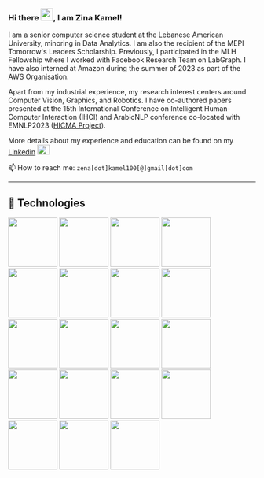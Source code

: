 ### Hi there <img src="https://raw.githubusercontent.com/Tarikul-Islam-Anik/Animated-Fluent-Emojis/master/Emojis/Hand%20gestures/Waving%20Hand%20Light%20Skin%20Tone.png" width="25px" height="25px">, I am Zina Kamel!

I am a senior computer science student at the Lebanese American University, minoring in Data Analytics. I am also the recipient of the MEPI Tomorrow's Leaders Scholarship. Previously, I participated in the MLH Fellowship where I worked with Facebook Research Team on LabGraph. I have also interned at Amazon during the summer of 2023 as part of the AWS Organisation. 

Apart from my industrial experience, my research interest centers around Computer Vision, Graphics, and Robotics. I have co-authored papers presented at the 15th International Conference on Intelligent Human-Computer Interaction (IHCI) and ArabicNLP conference co-located with EMNLP2023 ([HICMA Project](https://hicma.net/)). 

More details about my experience and education can be found on my [Linkedin](https://www.linkedin.com/in/zina-kamel/) <img src="https://cdn.jsdelivr.net/gh/devicons/devicon/icons/linkedin/linkedin-original.svg" width="25px" height="20px"/> 

📫 How to reach me: `zena[dot]kamel100[@]gmail[dot]com`

---


## 🧰 Technologies

<img src="https://cdn.jsdelivr.net/gh/devicons/devicon/icons/amazonwebservices/amazonwebservices-plain-wordmark.svg" width="100px" height="100px"/>    <img src="https://cdn.jsdelivr.net/gh/devicons/devicon/icons/git/git-plain-wordmark.svg" width="100px" height="100px">  <img src="https://cdn.jsdelivr.net/gh/devicons/devicon/icons/java/java-plain-wordmark.svg" width="100px" height="100px"/> <img src="https://cdn.jsdelivr.net/gh/devicons/devicon/icons/javascript/javascript-plain.svg" width="100px" height="100px"/> <img src="https://cdn.jsdelivr.net/gh/devicons/devicon/icons/linux/linux-original.svg" width="100px" height="100px"/> <img src="https://cdn.jsdelivr.net/gh/devicons/devicon/icons/nodejs/nodejs-plain-wordmark.svg" width="100px" height="100px"/> <img src="https://cdn.jsdelivr.net/gh/devicons/devicon/icons/numpy/numpy-original.svg" width="100px" height="100px"/> <img src="https://cdn.jsdelivr.net/gh/devicons/devicon/icons/pandas/pandas-original-wordmark.svg" width="100px" height="100px"/> <img src="https://cdn.jsdelivr.net/gh/devicons/devicon/icons/php/php-plain.svg" width="100px" height="100px"/> <img src="https://cdn.jsdelivr.net/gh/devicons/devicon/icons/python/python-plain-wordmark.svg" width="100px" height="100px"/> <img src="https://cdn.jsdelivr.net/gh/devicons/devicon/icons/pytorch/pytorch-plain-wordmark.svg" width="100px" height="100px"/> <img src="https://cdn.jsdelivr.net/gh/devicons/devicon/icons/raspberrypi/raspberrypi-original.svg" width="100px" height="100px"/> <img src="https://cdn.jsdelivr.net/gh/devicons/devicon/icons/r/r-original.svg" width="100px" height="100px" /> <img src="https://cdn.jsdelivr.net/gh/devicons/devicon/icons/react/react-original-wordmark.svg" width="100px" height="100px"/> <img src="https://cdn.jsdelivr.net/gh/devicons/devicon/icons/sketch/sketch-line-wordmark.svg" width="100px" height="100px"/> <img src="https://cdn.jsdelivr.net/gh/devicons/devicon/icons/spss/spss-original.svg" width="100px" height="100px"/> <img src="https://cdn.jsdelivr.net/gh/devicons/devicon/icons/tensorflow/tensorflow-original.svg" width="100px" height="100px"/>  <img src="https://cdn.jsdelivr.net/gh/devicons/devicon/icons/typescript/typescript-original.svg"  width="100px" height="100px" /> <img src="https://cdn.jsdelivr.net/gh/devicons/devicon/icons/c/c-original.svg" width="100px" height="100px"/>
          
          
          
          
          
          
          
          
          
          
          
          
          
          
          
          
          
          


<!--
**Zina-Kamel/Zina-Kamel** is a ✨ _special_ ✨ repository because its `README.md` (this file) appears on your GitHub profile.

Here are some ideas to get you started:

- 🔭 I’m currently working on ...
- 🌱 I’m currently learning ...
- 👯 I’m looking to collaborate on ...
- 🤔 I’m looking for help with ...
- 💬 Ask me about ...
- 📫 How to reach me: ...
- 😄 Pronouns: ...
- ⚡ Fun fact: ...
-->
